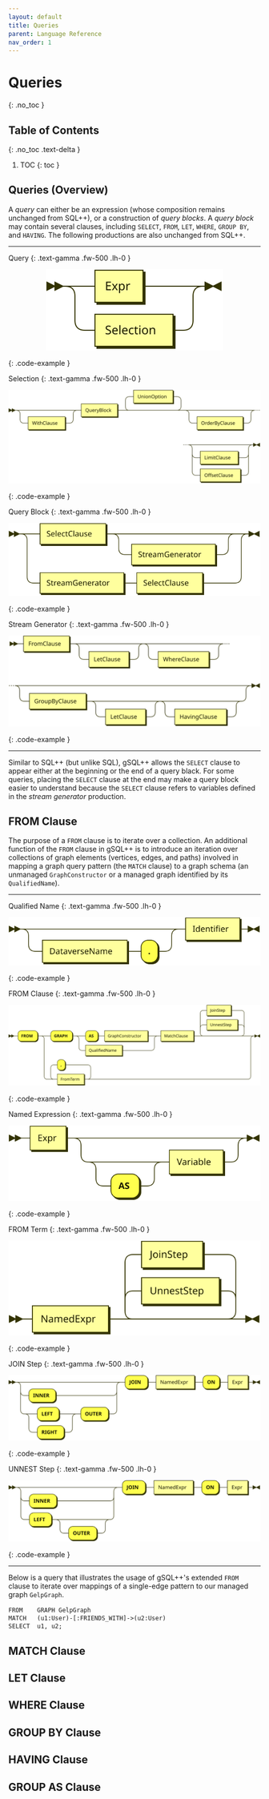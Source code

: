 ```yaml
---
layout: default
title: Queries
parent: Language Reference
nav_order: 1
---
```


# Queries
{: .no_toc }


## Table of Contents
{: .no_toc .text-delta }

1. TOC
{: toc }


## Queries (Overview)

A _query_ can either be an expression (whose composition remains unchanged from SQL++), or a construction of _query blocks_.
A _query block_ may contain several clauses, including `SELECT`, `FROM`, `LET`, `WHERE`, `GROUP BY`, and `HAVING`.
The following productions are also unchanged from SQL++.

* * * 

Query
{: .text-gamma .fw-500 .lh-0 }
<p align="center">
    <img src="../../images/Query.svg" />
</p>
{: .code-example }
<br>

Selection
{: .text-gamma .fw-500 .lh-0 }
<p align="center">
    <img src="../../images/Selection.svg" />
</p>
{: .code-example }
<br>

Query Block
{: .text-gamma .fw-500 .lh-0 }
<p align="center">
    <img src="../../images/QueryBlock.svg" />
</p>
{: .code-example }
<br>

Stream Generator
{: .text-gamma .fw-500 .lh-0 }
<p align="center">
    <img src="../../images/StreamGenerator.svg" />
</p>
{: .code-example }

* * * 

Similar to SQL++ (but unlike SQL), gSQL++ allows the `SELECT` clause to appear either at the beginning or the end of a query black.
For some queries, placing the `SELECT` clause at the end may make a query block easier to understand because the `SELECT` clause refers to variables defined in the _stream generator_ production.


## FROM Clause

The purpose of a `FROM` clause is to iterate over a collection.
An additional function of the `FROM` clause in gSQL++ is to introduce an iteration over collections of graph elements (vertices, edges, and paths) involved in mapping a graph query pattern (the `MATCH` clause) to a graph schema (an unmanaged `GraphConstructor` or a managed graph identified by its `QualifiedName`).

* * *

Qualified Name
{: .text-gamma .fw-500 .lh-0 }
<p align="center">
    <img src="../../images/QualifiedName.svg" />
</p>
{: .code-example }
<br>

FROM Clause
{: .text-gamma .fw-500 .lh-0 }
<p align="center">
    <img src="../../images/FromClause.svg" />
</p>
{: .code-example }
<br>

Named Expression
{: .text-gamma .fw-500 .lh-0 }
<p align="center">
    <img src="../../images/NamedExpr.svg" />
</p>
{: .code-example }
<br>

FROM Term
{: .text-gamma .fw-500 .lh-0 }
<p align="center">
    <img src="../../images/FromTerm.svg" />
</p>
{: .code-example }
<br>

JOIN Step
{: .text-gamma .fw-500 .lh-0 }
<p align="center">
    <img src="../../images/JoinStep.svg" />
</p>
{: .code-example }
<br>

UNNEST Step
{: .text-gamma .fw-500 .lh-0 }
<p align="center">
    <img src="../../images/UnnestStep.svg" />
</p>
{: .code-example }

* * *

Below is a query that illustrates the usage of gSQL++'s extended `FROM` clause to iterate over mappings of a single-edge pattern to our managed graph `GelpGraph`.
```
FROM    GRAPH GelpGraph
MATCH   (u1:User)-[:FRIENDS_WITH]->(u2:User)
SELECT  u1, u2;
```


## MATCH Clause


## LET Clause


## WHERE Clause


## GROUP BY Clause


## HAVING Clause


## GROUP AS Clause

